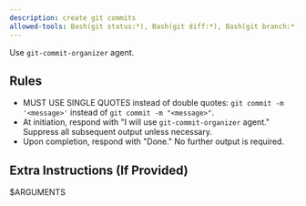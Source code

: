 ```yaml
---
description: create git commits
allowed-tools: Bash(git status:*), Bash(git diff:*), Bash(git branch:*), Bash(git log:*), Bash(git stash:*), Bash(git add:*), Bash(git mv:*), Bash(git rm:*), Bash(git commit:*)
---
```


Use `git-commit-organizer` agent.

## Rules

- MUST USE SINGLE QUOTES instead of double quotes: `git commit -m '<message>'` instead of `git commit -m "<message>"`.
- At initiation, respond with "I will use `git-commit-organizer` agent." Suppress all subsequent output unless necessary.
- Upon completion, respond with "Done." No further output is required.

## Extra Instructions (If Provided)

$ARGUMENTS
